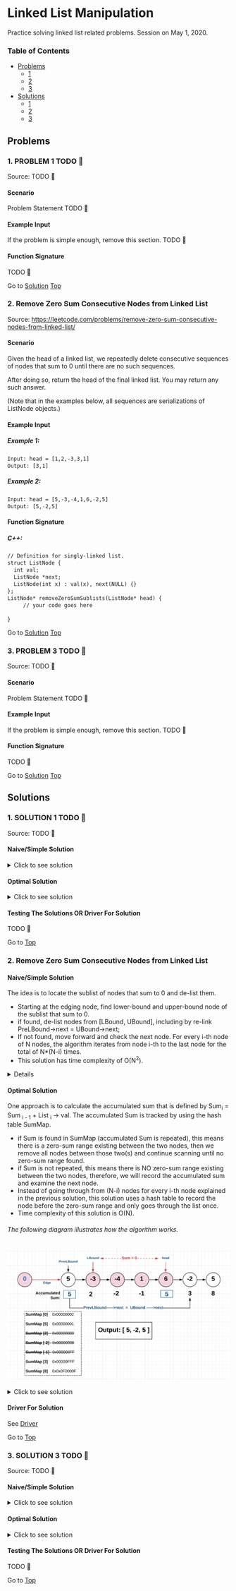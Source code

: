 <!-- Don't remove -->
<a name="top"/>

# Linked List Manipulation

Practice solving linked list related problems. Session on May 1, 2020.

### Table of Contents

* [Problems](#problems)
  * [1](#p1)
  * [2](#p2)
  * [3](#p3)
* [Solutions](#solutions)
  * [1](#s1)
  * [2](#s2)
  * [3](#s3)

<!-- Don't remove -->
<a name="problems"/>

## Problems

<a name="p1"/>

### 1. PROBLEM 1 TODO :bug:

Source: TODO :bug:

#### Scenario

Problem Statement TODO :bug:

#### Example Input

If the problem is simple enough, remove this section. TODO :bug:

#### Function Signature

TODO :bug:

<!-- Don't remove -->
Go to [Solution](#s1)   [Top](#top)

<!-- Don't remove -->
<a name="p2"/>

### 2. Remove Zero Sum Consecutive Nodes from Linked List

Source: https://leetcode.com/problems/remove-zero-sum-consecutive-nodes-from-linked-list/

#### Scenario

Given the head of a linked list, we repeatedly delete consecutive sequences of nodes that sum to 0 until there are no such sequences.

After doing so, return the head of the final linked list.  You may return any such answer.

(Note that in the examples below, all sequences are serializations of ListNode objects.)

#### Example Input
##### Example 1: <br>
```
Input: head = [1,2,-3,3,1]
Output: [3,1]
```
##### Example 2:<br>
```
Input: head = [5,-3,-4,1,6,-2,5]
Output: [5,-2,5]
```
#### Function Signature
##### C++:
```
// Definition for singly-linked list.
struct ListNode {
  int val;
  ListNode *next;
  ListNode(int x) : val(x), next(NULL) {}
};
ListNode* removeZeroSumSublists(ListNode* head) {
     // your code goes here

}
```
<!-- Don't remove -->
Go to [Solution](#s2)   [Top](#top)

<!-- Don't remove -->
<a name="p3"/>

### 3. PROBLEM 3 TODO :bug:

Source: TODO :bug:

#### Scenario

Problem Statement TODO :bug:

#### Example Input

If the problem is simple enough, remove this section. TODO :bug:

#### Function Signature

TODO :bug:

<!-- Don't remove -->
Go to [Solution](#s3)   [Top](#top)

<!-- Don't remove -->
<a name="solutions"/>

## Solutions

<!-- Don't remove -->
<a name="s1"/>

### 1. SOLUTION 1 TODO :bug:

Source: TODO :bug:

#### Naive/Simple Solution
<details>
<summary>Click to see solution</summary>

TODO put your solution here :bug:

</details>


#### Optimal Solution

<details>
<summary>Click to see solution</summary>

TODO put your solution here :bug:

</details>

#### Testing The Solutions OR Driver For Solution

TODO :bug:

<!-- Don't remove -->
Go to [Top](#top)

<!-- Don't remove -->
<a name="s2"/>

### 2. Remove Zero Sum Consecutive Nodes from Linked List

#### Naive/Simple Solution
The idea is to locate the sublist of nodes that sum to 0 and de-list them.<br>
- Starting at the edging node, find lower-bound and upper-bound node of the sublist that sum to 0.
- if found, de-list nodes from [LBound, UBound], including by re-link PreLBound->next = UBound->next;
- If not found, move forward and check the next node.
For every i-th node of N nodes, the algorithm iterates from node i-th to the last node for the total of N*(N-i) times.
- This solution has time complexity of O(N<sup>2</sup>).

<details>
<summary>Click to see solution</summary>

```C++
ListNode* removeZeroSumSublists(ListNode* head) {
    ListNode *Edge, *PreLBound, *UBound;
    // create edging node
    Edge= new ListNode(0);
    Edge->next = head;
    PreLBound = Edge;
    UBound = head;
    int Sum=0;
    while(UBound)
    {
        Sum = Sum + UBound->val;

        // if found zero sum range [LBound,UBound]
        // where LBound == PreLBound->Next;
        // then re-link from Prev to UBound->Next
        if(Sum == 0) {
            PreLBound->next = UBound->next;
        }
        UBound = UBound->next;
        // no zero-sum found in the range [Prev, End]
        // continue checking from [Prev->next, End]
        if(UBound == NULL)
        {
            PreLBound = PreLBound->next;
            // end of list
            if(PreLBound == NULL) break;
            UBound = PreLBound->next;
            Sum=0;
        }
    }
    // returning the result without the edging node
    return Edge->next;
}
```

</details>

#### Optimal Solution
One approach is to calculate the accumulated sum that is defined by Sum<sub>i</sub> = Sum <sub>i - 1</sub> + List <sub>i</sub> -> val. The accumulated Sum is tracked by using the hash table SumMap.
- if Sum is found in SumMap (accumulated Sum is repeated), this means there is a zero-sum range existing between the two nodes, then we remove all nodes between those two(s) and continue scanning until no zero-sum range found.
- if Sum is not repeated, this means there is NO zero-sum range existing between the two nodes, therefore, we will record the accumulated sum and examine the next node. <br>
- Instead of going through from (N-i) nodes for every i-th node explained in the previous solution, this solution uses a hash table to record the node before the zero-sum range and only goes through the list once.
- Time complexity of this solution is O(N). <br>

###### The following diagram illustrates how the algorithm works.

![Algorithm Illustration](./ZeroSumConsec/Algorithm_Illustration.png)

<details>
<summary>Click to see solution</summary>

```
ListNode* removeZeroSumSublists(ListNode* head) {
    // create edging node. Reason explained above.
    ListNode* Edge =new ListNode(0);
    Edge->next=head;
    // unordered map is faster with inserting/removing
    unordered_map<int,ListNode*> SumMap;
    SumMap[0] = Edge;
    int Sum = 0;

    while(head != nullptr){
        Sum += head->val;
        // if found zero-sum range: [LBound,head]
        // then delete from SumMap Sums recorded between [LBound,head]
        // then re-link from Prev to UBound->Next
        if(SumMap.find(Sum) != SumMap.end()) {
            ListNode* LBound = SumMap[Sum];
            ListNode* PreLBound = LBound;

            //delete Sums recorded in range [LBound, head]
            int subSum = Sum;
            while(LBound != head){
                LBound = LBound->next;
                subSum += LBound->val;
                if(LBound != head) SumMap.erase(subSum);
            }
            // remove nodes from Lbound to head
            PreLBound->next = head->next;
        } else {
            // if zero-sum range NOT exist
            // record Sum for further tracking
            SumMap[Sum] = head;
        }
        // examine next node
        head = head->next;
    }
    // returning the result without the edging node
    return Edge->next;
}
```

</details>

#### Driver For Solution

See [Driver](./ZeroSumConsec/ZeroSumConsec.cpp)

<!-- Don't remove -->
Go to [Top](#top)

<!-- Don't remove -->
<a name="s3"/>

### 3. SOLUTION 3 TODO :bug:

Source: TODO :bug:

#### Naive/Simple Solution

<details>
<summary>Click to see solution</summary>

TODO put your solution here :bug:

</details>

#### Optimal Solution

<details>
<summary>Click to see solution</summary>

TODO put your solution here :bug:

</details>

#### Testing The Solutions OR Driver For Solution

TODO :bug:

<!-- Don't remove -->
Go to [Top](#top)
